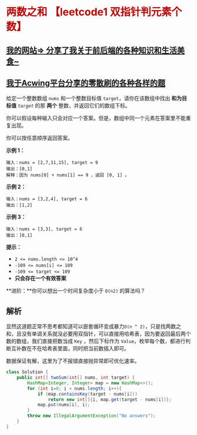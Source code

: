 # <font color="bb000">两数之和 【leetcode1 双指针判元素个数】</font>

## [我的网站=> 分享了我关于前后端的各种知识和生活美食~](https://www.fanxy.cloud)

## [我于Acwing平台分享的零散刷的各种各样的题](https://www.acwing.com/blog/content/33005/) 



给定一个整数数组 `nums` 和一个整数目标值 `target`，请你在该数组中找出 **和为目标值** *`target`* 的那 **两个** 整数，并返回它们的数组下标。

你可以假设每种输入只会对应一个答案。但是，数组中同一个元素在答案里不能重复出现。

你可以按任意顺序返回答案。

 

**示例 1：**

```
输入：nums = [2,7,11,15], target = 9
输出：[0,1]
解释：因为 nums[0] + nums[1] == 9 ，返回 [0, 1] 。
```

**示例 2：**

```
输入：nums = [3,2,4], target = 6
输出：[1,2]
```

**示例 3：**

```
输入：nums = [3,3], target = 6
输出：[0,1]
```

 

**提示：**

- `2 <= nums.length <= 10^4`
- `-109 <= nums[i] <= 109`
- `-109 <= target <= 109`
- **只会存在一个有效答案**

 

**进阶：**你可以想出一个时间复杂度小于 `O(n2)` 的算法吗？



## 解析

显然这道题正常不思考都知道可以嵌套循环变成暴力`O(n ^ 2)`，只是找两数之和，且没有单调关系就没必要用双指针，可以直接用哈希表，因为要返回最后两个数的数组，我们直接把数当成 `Key` ，然后下标作为 `Value`，枚举每个数，都进行判断互补数在不在哈希表里面，同时把当前数插入即可。

数据保证有解，这里为了不报错直接抛异常即可优化速率。

```java
class Solution {
    public int[] twoSum(int[] nums, int target) {
        HashMap<Integer, Integer> map = new HashMap<>();
        for (int i=0; i < nums.length; i++){
            if (map.containsKey(target - nums[i])) 
                return new int[]{i, map.get(target - nums[i])};
            map.put(nums[i], i);
        }
        throw new IllegalArgumentException("No answers");
    }
}
```



